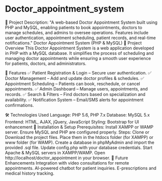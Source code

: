 # Doctor_appointment_system
📌 Project Description: "A web-based Doctor Appointment System built using PHP and MySQL, enabling patients to book appointments, doctors to manage schedules, and admins to oversee operations. Features include user authentication, appointment scheduling, patient records, and real-time notifications."
Doctor Appointment System (PHP & MySQL)
🚀 Project Overview
This Doctor Appointment System is a web application developed in PHP with a MySQL database. It simplifies the process of scheduling and managing doctor appointments while ensuring a smooth user experience for patients, doctors, and administrators.

🔹 Features
✅ Patient Registration & Login – Secure user authentication.
✅ Doctor Management – Add and update doctor profiles & schedules.
✅ Appointment Scheduling – Patients can book, reschedule, or cancel appointments.
✅ Admin Dashboard – Manage users, appointments, and records.
✅ Search & Filters – Find doctors based on specialization and availability.
✅ Notification System – Email/SMS alerts for appointment confirmations.

🛠️ Technologies Used
Language: PHP 5.6, PHP 7.x
Database: MySQL 5.x
Frontend: HTML, AJAX, jQuery, JavaScript
Styling: Bootstrap for UI enhancement
🚀 Installation & Setup
Prerequisites:
Install XAMPP or WAMP server.
Ensure MySQL and PHP are configured properly.
Steps:
Clone or Download the project files.
Place them in the htdocs folder (for XAMPP) or www folder (for WAMP).
Create a database in phpMyAdmin and import the provided .sql file.
Update config.php with your database credentials.
Start Apache & MySQL servers in XAMPP/WAMP.
Open http://localhost/doctor_appointment in your browser.
📌 Future Enhancements
Integration with video consultations for remote appointments.
AI-powered chatbot for patient inquiries.
E-prescriptions and medical history tracking.
